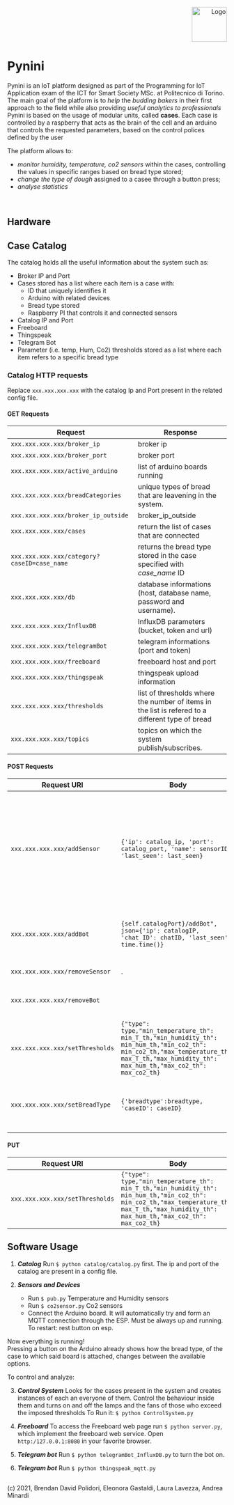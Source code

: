 <p align="right">
<img src="fig/polito.png" alt="Logo" width="80" height="80">
</p>

# Pynini
Pynini is an IoT platform designed as part of the Programming for IoT Application exam of the ICT for Smart Society MSc. at Politecnico di Torino. </br>
The main goal of the platform is to *help* the *budding bakers* in their first approach to the field while also providing *useful analytics to professionals*</br>
Pynini is based on the usage of modular units, called **cases**. Each case is controlled by a raspberry that acts as the brain of the cell and an arduino that controls the requested parameters, based on the control polices defined by the user</br>

The platform allows to:</br>
* *monitor humidity, temperature, co2 sensors* within the cases, controlling the values in specific ranges based on bread type stored;
* *change the type of dough* assigned to a casee through a button press;
* *analyse statistics*
</br>

## Hardware



## Case Catalog

The catalog holds all the useful information about the system such as:</br>
* Broker IP and Port
* Cases stored has a list where each item is a case with:
    * ID that uniquely identifies it
    * Arduino with related devices
    * Bread type stored
    * Raspberry PI that controls it and connected sensors
* Catalog IP and Port
* Freeboard
* Thingspeak
* Telegram Bot
* Parameter (i.e. temp, Hum, Co2) thresholds stored as a list where each item refers to a specific bread type

### Catalog HTTP requests

Replace ```xxx.xxx.xxx.xxx``` with the catalog Ip and Port present in the related config file.</br>
#### GET Requests

Request | Response
--------|----------
```xxx.xxx.xxx.xxx/broker_ip```| broker ip
```xxx.xxx.xxx.xxx/broker_port```|broker port
```xxx.xxx.xxx.xxx/active_arduino```| list of arduino boards running
```xxx.xxx.xxx.xxx/breadCategories```| unique types of bread that are leavening in the system.
```xxx.xxx.xxx.xxx/broker_ip_outside```|broker_ip_outside
```xxx.xxx.xxx.xxx/cases```| return the list of cases that are connected
```xxx.xxx.xxx.xxx/category?caseID=case_name```| returns the bread type stored in the case specified with *case_name* ID
```xxx.xxx.xxx.xxx/db```|database informations (host, database name, password and username).
```xxx.xxx.xxx.xxx/InfluxDB```|InfluxDB parameters (bucket, token and url)
```xxx.xxx.xxx.xxx/telegramBot```|telegram informations (port and token)
```xxx.xxx.xxx.xxx/freeboard```|freeboard host and port
```xxx.xxx.xxx.xxx/thingspeak```|thingspeak upload information
```xxx.xxx.xxx.xxx/thresholds```|list of thresholds where the number of items in the list is refered to a different type of bread
```xxx.xxx.xxx.xxx/topics```|topics on which the system publish/subscribes.



#### POST Requests

Request URI | Body | Response
--------|----------|----------
```xxx.xxx.xxx.xxx/addSensor```|```{'ip': catalog_ip, 'port': catalog_port, 'name': sensorID,  'last_seen': last_seen}```| called sensors to register themselves in the catalog under the raspberry. used also by the ESP to connect the arduino. 
```xxx.xxx.xxx.xxx/addBot```|```{self.catalogPort}/addBot", json={'ip': catalogIP, 'chat_ID': chatID, 'last_seen': time.time()}```| telegram bot is added to the catalog and updates it
```xxx.xxx.xxx.xxx/removeSensor```|.|remove device
```xxx.xxx.xxx.xxx/removeBot```| |when exiting from bot, remove it
```xxx.xxx.xxx.xxx/setThresholds```|```{"type": type,"min_temperature_th": min_T_th,"min_humidity_th": min_hum_th,"min_co2_th": min_co2_th,"max_temperature_th": max_T_th,"max_humidity_th": max_hum_th,"max_co2_th": max_co2_th}```| et thresolds of breadtype defined by *type*
```xxx.xxx.xxx.xxx/setBreadType```|```{'breadtype':breadtype, 'caseID': caseID}```| set the type of bread stored in a specific case.

#### PUT
Request URI | Body | Response
--------|----------|----------
```xxx.xxx.xxx.xxx/setThresholds```|```{"type": type,"min_temperature_th": min_T_th,"min_humidity_th": min_hum_th,"min_co2_th": min_co2_th,"max_temperature_th": max_T_th,"max_humidity_th": max_hum_th,"max_co2_th": max_co2_th}```| set thresolds of breadtype defined by *type*. used by telegramBOT


## Software Usage
1. ___Catalog___
Run ```$ python catalog/catalog.py``` first. The ip and port of the catalog are present in a config file. 

2.  ___Sensors and Devices___
    * Run ```$ pub.py``` Temperature and Humidity sensors
    * Run ```$ co2sensor.py``` Co2 sensors
    * Connect the Arduino board. It will automatically try and form an MQTT connection through the ESP. Must be always up and running. To restart: rest button on esp.
    
Now everything is running!</br>
Pressing a button on the Arduino already shows how the bread type, of the case to which said board is attached, changes between the available options. </br>

To control and analyze: </br>

3. ___Control System___
Looks for the cases present in the system and creates instances of each an everyone of them. Control the behaviour inside them and turns on and off the lamps and the fans of those who exceed the imposed thresholds
To Run it: ```$ python ControlSystem.py``` 

4. ___Freeboard___
To access the Freeboard web page run ```$ python server.py```, which implement the freeboard web service.
Open `http:/127.0.0.1:8080` in your favorite browser.

5. ___Telegram bot___
Run ```$ python telegramBot_InfluxDB.py``` to turn the bot on.

6. ___Telegram bot___
Run ```$ python thingspeak_mqtt.py```

## 
(c) 2021, Brendan David Polidori, Eleonora Gastaldi, Laura Lavezza, Andrea Minardi

